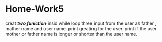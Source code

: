 # Home-Work5
creat ***two funiction*** insid while loop
three input from the user as father , mather name and user name. 
print greating for the user.
print if the user mother or father name is longer or shorter than the user name. 

